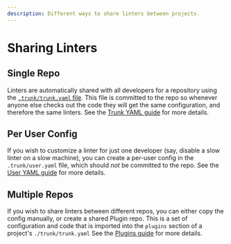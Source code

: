 ```yaml
---
description: Different ways to share linters between projects.
---
```


# Sharing Linters

## Single Repo

Linters are automatically shared with all developers for a repository using the [`.trunk/trunk.yaml` file](../reference/trunk-yaml/trunk-yaml.md). This file is committed to the repo so whenever anyone else checks out the code they will get the same configuration, and therefore the same linters. See the [Trunk YAML guide](../reference/trunk-yaml/trunk-yaml.md) for more details.

## Per User Config

If you wish to customize a linter for just one developer (say, disable a slow linter on a slow machine), you can create a per-user config in the `.trunk/user.yaml` file, which should _not_ be committed to the repo. See the [User YAML guide](../reference/user-yaml.md) for more details.

## Multiple Repos

If you wish to share linters between different repos, you can either copy the config manually, or create a shared Plugin repo. This is a set of configuration and code that is imported into the `plugins` section of a project's `./trunk/trunk.yaml` See the [Plugins guide](../advanced-setup/plugins/plugins.md) for more details.
